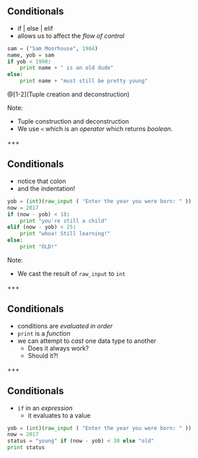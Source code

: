 ## Conditionals
* if | else | elif
* allows us to affect the *flow of control*
```python
sam = ("Sam Moorhouse", 1984)
name, yob = sam
if yob < 1990:
    print name + " is an old dude"
else:
    print name + "must still be pretty young"
```

@[1-2](Tuple creation and deconstruction)

Note:
* Tuple construction and deconstruction
* We use `<` which is an _operator_ which returns _boolean_. 

+++
## Conditionals
* notice that colon
* and the indentation!
```python
yob = (int)(raw_input ( "Enter the year you were born: " ))
now = 2017
if (now - yob) < 18:
    print "you're still a child"
elif (now - yob) < 25:
    print "whoa! Still learning!"
else:
    print "OLD!"
```

Note:
* We cast the result of `raw_input` to `int`

+++
## Conditionals
* conditions are *evaluated in order*
* `print` is a *function*
* we can attempt to *cast* one data type to another
  * Does it always work?
  * Should it?!

+++
## Conditionals
* `if` in an *expression*
  * it evaluates to a value
```python
yob = (int)(raw_input ( "Enter the year you were born: " ))
now = 2017
status = "young" if (now - yob) < 30 else "old"
print status
```